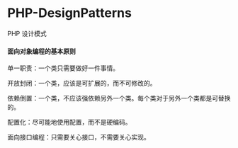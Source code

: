 # PHP-DesignPatterns
PHP 设计模式

#### 面向对象编程的基本原则

单一职责：一个类只需要做好一件事情。

开放封闭：一个类，应该是可扩展的，而不可修改的。

依赖倒置：一个类，不应该强依赖另外一个类。每个类对于另外一个类都是可替换的。

配置化：尽可能地使用配置，而不是硬编码。

面向接口编程：只需要关心接口，不需要关心实现。
